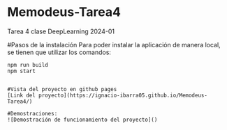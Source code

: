 # Memodeus-Tarea4
Tarea 4 clase DeepLearning 2024-01

#Pasos de la instalación
Para poder instalar la aplicación de manera local, se tienen que utilizar los comandos:
```CMD
npm run build
npm start


#Vista del proyecto en github pages
[Link del proyecto](https://ignacio-ibarra05.github.io/Memodeus-Tarea4/)

#Demostraciones:
![Demostración de funcionamiento del proyecto]()



